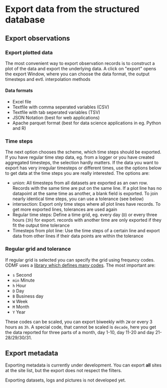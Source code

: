 # Export data from the structured database

## Export observations

### Export plotted data

The most convenient way to export observation records is to construct a plot of the data
and export the underlying data. A click on "export" opens the export Window, where you can choose the data
format, the output timesteps and evtl. interpolation methods

#### Data formats
- Excel file
- Textfile with comma seperated variables (CSV)
- Textfile with tab seperated variables (TSV)
- JSON Notation (best for web applications)
- Apache parquet format (best for data science applications in eg. Python and R)

### Time steps

The next option chooses the scheme, which time steps should be exported. If you have regular time step
data, eg. from a logger or you have created aggregated timesteps, the selection hardly matters. If
the data you want to export has very irregular timesteps or different times, use the options below
to get data at the time steps you are really interested.
The options are:

- union: All timesteps from all datasets are exported as an own row. Records with the same time are
  put on the same line. If a plot line has no datapoint at the same time as another, a blank field is
  exported. To join nearly identical time steps, you can use a tolerance (see below) 
- intersection: Export only time steps where all plot lines have records. To get more exported lines,
  tolerances are used again
- Regular time steps: Define a time grid, eg. every day (`D`) or every three hours (`3h`) for export.
  records with another time are only exported if they fit the output time tolerance
- Timesteps from plot line: Use the time steps of a certain line and export data from other lines if their
  data points are within the tolerance

### Regular grid and tolerance

If regular grid is selected you can specify the grid using frequncy codes. ODMF uses a
[library which defines many codes](https://pandas.pydata.org/pandas-docs/stable/user_guide/timeseries.html#offset-aliases). The most important are:
- `s` Second
- `min` Minute
- `h` Hour
- `D` Day
- `B` Business day
- `W` Week
- `M` Month
- `Y` Year

These codes can be scaled, you can export biweekly with `2W` or every 3 hours as `3h`. A special code,
that cannot be scaled is `decade`, here you get the data reported for three parts of a month, 
day 1-10, day 11-20 and day 21-28/29/30/31.

## Export metadata

Exporting metadata is currently under development. You can export **all** sites at the site list, but 
the export does not respect the filters.

Exporting datasets, logs and pictures is not developed yet.